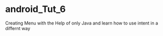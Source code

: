 # android_Tut_6
Creating Menu with the Help of only Java and learn how to use intent in a differnt way

